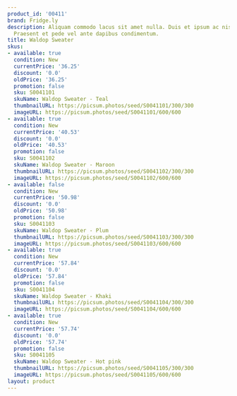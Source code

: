 ```yaml
---
product_id: '00411'
brand: Fridge.ly
description: Aliquam commodo lacus sit amet nulla. Duis et ipsum ac nisl laoreet commodo.
  Praesent et pede vel ante dapibus condimentum.
title: Waldop Sweater
skus:
- available: true
  condition: New
  currentPrice: '36.25'
  discount: '0.0'
  oldPrice: '36.25'
  promotion: false
  sku: S0041101
  skuName: Waldop Sweater - Teal
  thumbnailURL: https://picsum.photos/seed/S0041101/300/300
  imageURL: https://picsum.photos/seed/S0041101/600/600
- available: true
  condition: New
  currentPrice: '40.53'
  discount: '0.0'
  oldPrice: '40.53'
  promotion: false
  sku: S0041102
  skuName: Waldop Sweater - Maroon
  thumbnailURL: https://picsum.photos/seed/S0041102/300/300
  imageURL: https://picsum.photos/seed/S0041102/600/600
- available: false
  condition: New
  currentPrice: '50.98'
  discount: '0.0'
  oldPrice: '50.98'
  promotion: false
  sku: S0041103
  skuName: Waldop Sweater - Plum
  thumbnailURL: https://picsum.photos/seed/S0041103/300/300
  imageURL: https://picsum.photos/seed/S0041103/600/600
- available: true
  condition: New
  currentPrice: '57.84'
  discount: '0.0'
  oldPrice: '57.84'
  promotion: false
  sku: S0041104
  skuName: Waldop Sweater - Khaki
  thumbnailURL: https://picsum.photos/seed/S0041104/300/300
  imageURL: https://picsum.photos/seed/S0041104/600/600
- available: true
  condition: New
  currentPrice: '57.74'
  discount: '0.0'
  oldPrice: '57.74'
  promotion: false
  sku: S0041105
  skuName: Waldop Sweater - Hot pink
  thumbnailURL: https://picsum.photos/seed/S0041105/300/300
  imageURL: https://picsum.photos/seed/S0041105/600/600
layout: product
---
```

